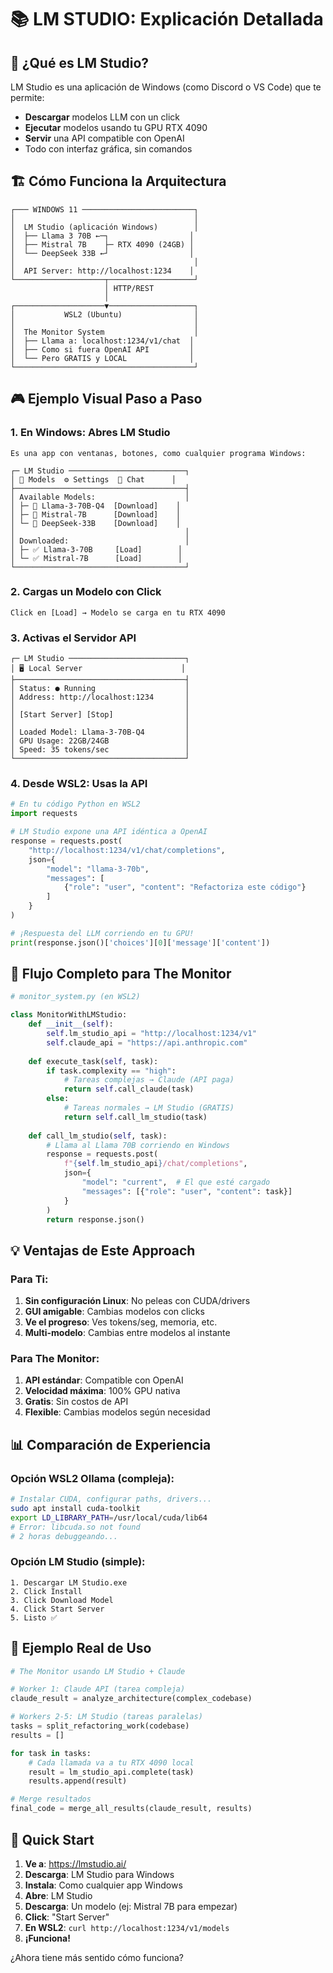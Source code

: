 # 📚 LM STUDIO: Explicación Detallada

## 🤔 ¿Qué es LM Studio?

LM Studio es una aplicación de Windows (como Discord o VS Code) que te permite:
- **Descargar** modelos LLM con un click
- **Ejecutar** modelos usando tu GPU RTX 4090
- **Servir** una API compatible con OpenAI
- Todo con interfaz gráfica, sin comandos

## 🏗️ Cómo Funciona la Arquitectura

```
┌─── WINDOWS 11 ─────────────────────────┐
│                                        │
│  LM Studio (aplicación Windows)        │
│  ├── Llama 3 70B ←─┐                  │
│  ├── Mistral 7B    ├─ RTX 4090 (24GB) │
│  └── DeepSeek 33B ←┘                  │
│                                        │
│  API Server: http://localhost:1234    │
└────────────────────┬───────────────────┘
                     │ HTTP/REST
                     │
┌────────────────────▼───────────────────┐
│           WSL2 (Ubuntu)                │
│                                        │
│  The Monitor System                    │
│  ├── Llama a: localhost:1234/v1/chat  │
│  ├── Como si fuera OpenAI API         │
│  └── Pero GRATIS y LOCAL              │
└────────────────────────────────────────┘
```

## 🎮 Ejemplo Visual Paso a Paso

### 1. **En Windows: Abres LM Studio**
```
Es una app con ventanas, botones, como cualquier programa Windows:

┌─ LM Studio ──────────────────────────┐
│ 📂 Models  ⚙️ Settings  💬 Chat      │
├──────────────────────────────────────┤
│ Available Models:                    │
│ ├─ 🦙 Llama-3-70B-Q4  [Download]    │
│ ├─ 🌊 Mistral-7B      [Download]    │
│ └─ 🧠 DeepSeek-33B    [Download]    │
│                                      │
│ Downloaded:                          │
│ ├─ ✅ Llama-3-70B     [Load]        │
│ └─ ✅ Mistral-7B      [Load]        │
└──────────────────────────────────────┘
```

### 2. **Cargas un Modelo con Click**
```
Click en [Load] → Modelo se carga en tu RTX 4090
```

### 3. **Activas el Servidor API**
```
┌─ LM Studio ──────────────────────────┐
│ 🖥️ Local Server                      │
├──────────────────────────────────────┤
│ Status: ● Running                    │
│ Address: http://localhost:1234       │
│                                      │
│ [Start Server] [Stop]                │
│                                      │
│ Loaded Model: Llama-3-70B-Q4         │
│ GPU Usage: 22GB/24GB                 │
│ Speed: 35 tokens/sec                 │
└──────────────────────────────────────┘
```

### 4. **Desde WSL2: Usas la API**
```python
# En tu código Python en WSL2
import requests

# LM Studio expone una API idéntica a OpenAI
response = requests.post(
    "http://localhost:1234/v1/chat/completions",
    json={
        "model": "llama-3-70b",
        "messages": [
            {"role": "user", "content": "Refactoriza este código"}
        ]
    }
)

# ¡Respuesta del LLM corriendo en tu GPU!
print(response.json()['choices'][0]['message']['content'])
```

## 🔄 Flujo Completo para The Monitor

```python
# monitor_system.py (en WSL2)

class MonitorWithLMStudio:
    def __init__(self):
        self.lm_studio_api = "http://localhost:1234/v1"
        self.claude_api = "https://api.anthropic.com"
        
    def execute_task(self, task):
        if task.complexity == "high":
            # Tareas complejas → Claude (API paga)
            return self.call_claude(task)
        else:
            # Tareas normales → LM Studio (GRATIS)
            return self.call_lm_studio(task)
    
    def call_lm_studio(self, task):
        # Llama al Llama 70B corriendo en Windows
        response = requests.post(
            f"{self.lm_studio_api}/chat/completions",
            json={
                "model": "current",  # El que esté cargado
                "messages": [{"role": "user", "content": task}]
            }
        )
        return response.json()
```

## 💡 Ventajas de Este Approach

### **Para Ti:**
1. **Sin configuración Linux**: No peleas con CUDA/drivers
2. **GUI amigable**: Cambias modelos con clicks
3. **Ve el progreso**: Ves tokens/seg, memoria, etc.
4. **Multi-modelo**: Cambias entre modelos al instante

### **Para The Monitor:**
1. **API estándar**: Compatible con OpenAI
2. **Velocidad máxima**: 100% GPU nativa
3. **Gratis**: Sin costos de API
4. **Flexible**: Cambias modelos según necesidad

## 📊 Comparación de Experiencia

### **Opción WSL2 Ollama (compleja):**
```bash
# Instalar CUDA, configurar paths, drivers...
sudo apt install cuda-toolkit
export LD_LIBRARY_PATH=/usr/local/cuda/lib64
# Error: libcuda.so not found
# 2 horas debuggeando...
```

### **Opción LM Studio (simple):**
```
1. Descargar LM Studio.exe
2. Click Install
3. Click Download Model
4. Click Start Server
5. Listo ✅
```

## 🎯 Ejemplo Real de Uso

```python
# The Monitor usando LM Studio + Claude

# Worker 1: Claude API (tarea compleja)
claude_result = analyze_architecture(complex_codebase)

# Workers 2-5: LM Studio (tareas paralelas)
tasks = split_refactoring_work(codebase)
results = []

for task in tasks:
    # Cada llamada va a tu RTX 4090 local
    result = lm_studio_api.complete(task)
    results.append(result)

# Merge resultados
final_code = merge_all_results(claude_result, results)
```

## 🚀 Quick Start

1. **Ve a**: https://lmstudio.ai/
2. **Descarga**: LM Studio para Windows
3. **Instala**: Como cualquier app Windows
4. **Abre**: LM Studio
5. **Descarga**: Un modelo (ej: Mistral 7B para empezar)
6. **Click**: "Start Server"
7. **En WSL2**: `curl http://localhost:1234/v1/models`
8. **¡Funciona!**

¿Ahora tiene más sentido cómo funciona?